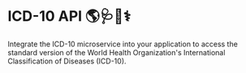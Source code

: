 # ICD-10 API 🌎🩺📃⚕

Integrate the ICD-10 microservice into your application to access the standard version of the World Health Organization's International Classification of Diseases (ICD-10).
